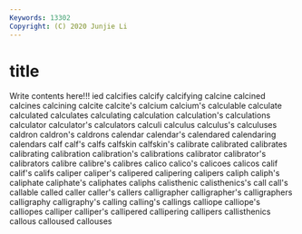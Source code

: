 ```yaml
---
Keywords: 13302
Copyright: (C) 2020 Junjie Li
---
```


# title

Write contents here!!!
ied 
calcifies
calcify 
calcifying 
calcine 
calcined 
calcines 
calcining 
calcite 
calcite's 
calcium 
calcium's
calculable 
calculate 
calculated 
calculates 
calculating 
calculation 
calculation's 
calculations 
calculator 
calculator's
calculators 
calculi 
calculus 
calculus's 
calculuses 
caldron 
caldron's 
caldrons 
calendar 
calendar's
calendared 
calendaring 
calendars 
calf 
calf's 
calfs 
calfskin 
calfskin's 
calibrate 
calibrated
calibrates 
calibrating 
calibration 
calibration's 
calibrations 
calibrator 
calibrator's 
calibrators 
calibre 
calibre's
calibres 
calico 
calico's 
calicoes 
calicos 
calif 
calif's 
califs 
caliper 
caliper's
calipered 
calipering 
calipers 
caliph 
caliph's 
caliphate 
caliphate's 
caliphates 
caliphs 
calisthenic
calisthenics's 
call 
call's 
callable 
called 
caller 
caller's 
callers 
calligrapher 
calligrapher's
calligraphers 
calligraphy 
calligraphy's 
calling 
calling's 
callings 
calliope 
calliope's 
calliopes 
calliper
calliper's 
callipered 
callipering 
callipers 
callisthenics 
callous 
calloused 
callouses 
